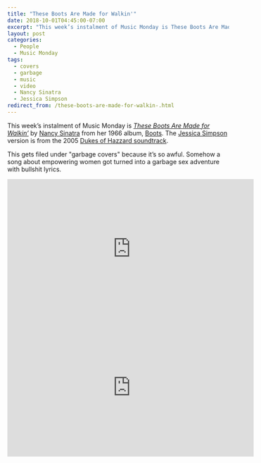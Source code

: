 ```yaml
---
title: "These Boots Are Made for Walkin'"
date: 2018-10-01T04:45:00-07:00
excerpt: "This week’s instalment of Music Monday is These Boots Are Made for Walkin'. The 1966 Nancy Sinatra original and a 2005 cover by Jessica Simpson."
layout: post
categories:
  - People
  - Music Monday
tags:
  - covers
  - garbage
  - music
  - video
  - Nancy Sinatra
  - Jessica Simpson
redirect_from: /these-boots-are-made-for-walkin-.html
---
```

This week’s instalment of Music Monday is [_These Boots Are Made for Walkin’_](https://en.wikipedia.org/wiki/These_Boots_Are_Made_for_Walkin%27) by [Nancy Sinatra](http://www.nancysinatra.com/) from her 1966 album, [Boots](https://en.wikipedia.org/wiki/Boots_(album)). The [Jessica Simpson](http://jessicasimpson.com/) version is from the 2005 [Dukes of Hazzard soundtrack](https://en.wikipedia.org/wiki/The_Dukes_of_Hazzard_(film)#Soundtrack).

This gets filed under "garbage covers" because it’s so awful. Somehow a song about empowering women got turned into a garbage sex adventure with bullshit lyrics.

<div class="video-container">
  <iframe width="560" height="315" src="https://www.youtube.com/embed/SbyAZQ45uww" frameborder="0" allowfullscreen></iframe>
</div>

<div class="video-container">
  <iframe width="560" height="315" src="https://www.youtube.com/embed/DPtfsk4ETjM" frameborder="0" allowfullscreen></iframe>
</div>
